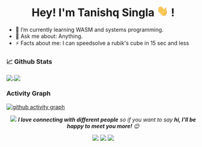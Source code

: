 <h1 align="center"> Hey! I'm Tanishq Singla <img src="https://raw.githubusercontent.com/ABSphreak/ABSphreak/master/gifs/Hi.gif" width="30px"> ! </h1>


- 🌱 I’m currently learning WASM and systems programming.
- 💬 Ask me about: Anything.
- ⚡ Facts about me: I can speedsolve a rubik's cube in 15 sec and less

### 📈 **Github Stats**
<div float= "left">
<a href="https://github.com/TanishqSingla">
<img width="45%" align="center" src="https://github-readme-stats.vercel.app/api?username=TanishqSingla&layout=compact&show_icons=true&include_all_commits=true&theme=blue-green&count_private=true">
  </a>
<a href="https://github.com/remcohalman/github-readme-stats">
<img width="45%" align="center" src="https://github-readme-streak-stats.herokuapp.com/?user=TanishqSingla&layout=compact&theme=radical&custom_title=streak-stats-ty&hide_border=false&layout=compact" />
  </a>
</div>

### **Activity Graph**

[![ github activity graph](https://activity-graph.herokuapp.com/graph?username=TanishqSingla&theme=github&area=true)](https://github.com/ashutosh00710/github-readme-activity-graph)

<p align="center">
  <img src="https://media.giphy.com/media/LnQjpWaON8nhr21vNW/giphy.gif" width="60"> <em><b>I love connecting with different people</b> so if you want to say <b>hi, I'll be happy to meet you more!</b> 😊</em>

  <p align="center">
    <a href="https://twitter.com/mainTanishq" alt="Twitter"><img src="https://raw.githubusercontent.com/jayehernandez/jayehernandez/a7a82fe5586c5a4c293dc393b87d9c66df682b0b/readme/twitter-fill.svg"https://www.linkedin.com/in/tanishqsingla/></a>
    <a href="https://www.linkedin.com/in/tanishqsingla/" alt="Linkedin"><img src="https://raw.githubusercontent.com/jayehernandez/jayehernandez/a7a82fe5586c5a4c293dc393b87d9c66df682b0b/readme/linkedin-fill.svg"></a>
    <a href="mailto:tanishqsingla00@gmail.com" alt="Contact me"><img src="https://raw.githubusercontent.com/jayehernandez/jayehernandez/a7a82fe5586c5a4c293dc393b87d9c66df682b0b/readme/mail-fill.svg"></a>
  </p>


